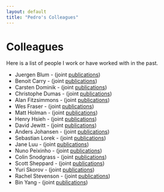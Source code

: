 ```yaml
---
layout: default
title: "Pedro's Colleagues"
---
```


# Colleagues
Here is a list of people I work or have worked with in the past.

- Juergen Blum - (joint [publications](http://tinyurl.com/lv6mft3))
- Benoit Carry - (joint [publications](http://goo.gl/M2pRm))
- Carsten Dominik - (joint [publications](http://tinyurl.com/ps8z7m))
- Christophe Dumas - (joint [publications](http://tinyurl.com/k2beuqo))
- Alan Fitzsimmons - (joint [publications](http://tinyurl.com/m578e34))
- Wes Fraser - (joint [publications](http://tinyurl.com/knhna6s))
- Matt Holman - (joint [publications](http://tinyurl.com/mt8d599))
- Henry Hsieh - (joint [publications](http://tinyurl.com/kzc5zpt))
- David Jewitt - (joint [publications](http://tinyurl.com/m5fsx2n))
- Anders Johansen - (joint [publications](http://tinyurl.com/mmt47et))
- Sebastian Lorek - (joint [publications](http://tinyurl.com/mlagvbg))
- Jane Luu - (joint [publications](http://tinyurl.com/kyteqv6))
- Nuno Peixinho - (joint [publications](http://tinyurl.com/lcjzdok))
- Colin Snodgrass - (joint [publications](http://tinyurl.com/k7z7n9b))
- Scott Sheppard - (joint [publications](http://tinyurl.com/kt2mc46))
- Yuri Skorov - (joint [publications](http://tinyurl.com/n6qrskt))
- Rachel Stevenson - (joint [publications](http://tinyurl.com/lxcousc))
- Bin Yang - (joint [publications](http://tinyurl.com/kw4hgjj))